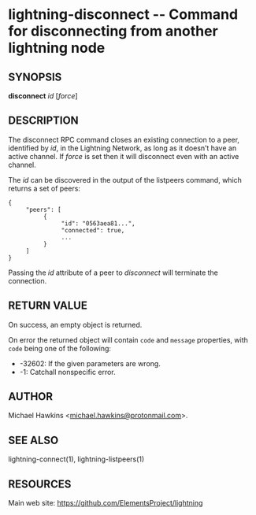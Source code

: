 lightning-disconnect -- Command for disconnecting from another lightning node
=============================================================================

SYNOPSIS
--------

**disconnect** *id* \[*force*\]

DESCRIPTION
-----------

The disconnect RPC command closes an existing connection to a peer,
identified by *id*, in the Lightning Network, as long as it doesn’t have
an active channel. If *force* is set then it will disconnect even with
an active channel.

The *id* can be discovered in the output of the listpeers command, which
returns a set of peers:

    {
         "peers": [
              {
                   "id": "0563aea81...",
                   "connected": true,
                   ...
              }
         ]
    }

Passing the *id* attribute of a peer to *disconnect* will terminate the
connection.

RETURN VALUE
------------

[comment]: # (GENERATE-FROM-SCHEMA-START)
On success, an empty object is returned.

[comment]: # (GENERATE-FROM-SCHEMA-END)

On error the returned object will contain `code` and `message` properties,
with `code` being one of the following:

- -32602: If the given parameters are wrong.
- -1: Catchall nonspecific error.

AUTHOR
------

Michael Hawkins <<michael.hawkins@protonmail.com>>.

SEE ALSO
--------

lightning-connect(1), lightning-listpeers(1)

RESOURCES
---------

Main web site: <https://github.com/ElementsProject/lightning>

[comment]: # ( SHA256STAMP:86b47e27413141ffd6e8b79d83ac4a5cc80e5a7e6f5ba4b0df6825e744f9eea7)
